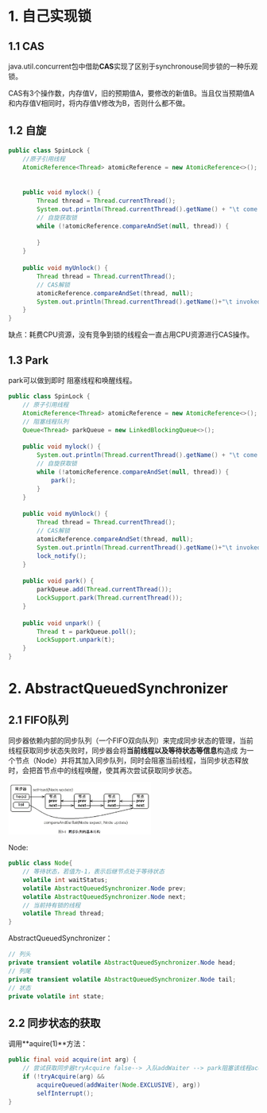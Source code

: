 # 1. 自己实现锁

## 1.1 CAS

java.util.concurrent包中借助**CAS**实现了区别于synchronouse同步锁的一种乐观锁。

CAS有3个操作数，内存值V，旧的预期值A，要修改的新值B。当且仅当预期值A和内存值V相同时，将内存值V修改为B，否则什么都不做。

## 1.2 自旋

```java
public class SpinLock {
    //原子引用线程
    AtomicReference<Thread> atomicReference = new AtomicReference<>();


    public void mylock() {
        Thread thread = Thread.currentThread();
        System.out.println(Thread.currentThread().getName() + "\t come in");
        // 自旋获取锁
        while (!atomicReference.compareAndSet(null, thread)) {

        }
    }

    public void myUnlock() {
        Thread thread = Thread.currentThread();
        // CAS解锁
        atomicReference.compareAndSet(thread, null);
        System.out.println(Thread.currentThread().getName()+"\t invoked myunlock()");
    }
}
```

缺点：耗费CPU资源，没有竞争到锁的线程会一直占用CPU资源进行CAS操作。

## 1.3 Park

park可以做到即时 阻塞线程和唤醒线程。

```java
public class SpinLock {
    // 原子引用线程
    AtomicReference<Thread> atomicReference = new AtomicReference<>();
    // 阻塞线程队列
    Queue<Thread> parkQueue = new LinkedBlockingQueue<>();

    public void mylock() {
        System.out.println(Thread.currentThread().getName() + "\t come in");
        // 自旋获取锁
        while (!atomicReference.compareAndSet(null, thread)) {
            park();
        }
    }

    public void myUnlock() {
        Thread thread = Thread.currentThread();
        // CAS解锁
        atomicReference.compareAndSet(thread, null);
        System.out.println(Thread.currentThread().getName()+"\t invoked myunlock()");
        lock_notify();
    }
    
    public void park() {
        parkQueue.add(Thread.currentThread());
        LockSupport.park(Thread.currentThread());
    }
    
    public void unpark() {
        Thread t = parkQueue.poll();
        LockSupport.unpark(t);
    }
}
```

# 2. AbstractQueuedSynchronizer

## 2.1 FIFO队列

同步器依赖内部的同步队列（一个FIFO双向队列）来完成同步状态的管理，当前线程获取同步状态失败时，同步器会将**当前线程以及等待状态等信息**构造成 为一个节点（Node）并将其加入同步队列，同时会阻塞当前线程，当同步状态释放时，会把首节点中的线程唤醒，使其再次尝试获取同步状态。

<img src="02_ReentrantLock.assets/AQS基本结构.png" alt="图片名称" style="zoom: 28%;" />

Node:

```java
public class Node{
    // 等待状态，若值为-1，表示后继节点处于等待状态
    volatile int waitStatus;
    volatile AbstractQueuedSynchronizer.Node prev;
    volatile AbstractQueuedSynchronizer.Node next;
    // 当前持有锁的线程
    volatile Thread thread;
}
```

AbstractQueuedSynchronizer：

```Java
// 列头
private transient volatile AbstractQueuedSynchronizer.Node head;
// 列尾
private transient volatile AbstractQueuedSynchronizer.Node tail;
// 状态
private volatile int state;
```

## 2.2 同步状态的获取

调用**aquire(1)**方法：

```java
public final void acquire(int arg) {
    // 尝试获取同步器tryAcquire false--> 入队addWaiter --> park阻塞该线程acquireQueued
    if (!tryAcquire(arg) &&
        acquireQueued(addWaiter(Node.EXCLUSIVE), arg))
        selfInterrupt();
}
```


